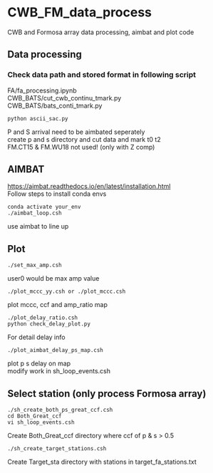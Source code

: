 # CWB_FM_data_process  
CWB and Formosa array data processing, aimbat and plot code  
## Data processing
### Check data path and stored format in following script   
FA/fa_processing.ipynb  
CWB_BATS/cut_cwb_continu_tmark.py  
CWB_BATS/bats_conti_tmark.py  
```
python ascii_sac.py  
```
P and S arrival need to be aimbated seperately  
create p and s directory and cut data and mark t0 t2  
FM.CT15 & FM.WU18 not used! (only with Z comp)  
## AIMBAT
https://aimbat.readthedocs.io/en/latest/installation.html  
Follow steps to install conda envs
```
conda activate your_env
./aimbat_loop.csh  
```
use aimbat to line up  

## Plot  
```
./set_max_amp.csh
```
user0 would be max amp value  
```
./plot_mccc_yy.csh or ./plot_mccc.csh  
```
plot mccc, ccf and  amp_ratio map  
```
./plot_delay_ratio.csh  
python check_delay_plot.py  
```
For detail delay info  
```
./plot_aimbat_delay_ps_map.csh  
```
plot p s delay on map  
modify work in sh_loop_events.csh  

## Select station (only process Formosa array)  
```
./sh_create_both_ps_great_ccf.csh 
cd Both_Great_ccf
vi sh_loop_events.csh
```
Create Both_Great_ccf directory where ccf of p & s > 0.5  
```
./sh_create_target_stations.csh  
```
Create Target_sta directory with stations in target_fa_stations.txt  
